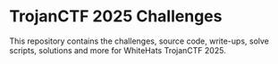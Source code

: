 # TrojanCTF 2025 Challenges

This repository contains the challenges, source code, write-ups, solve scripts, solutions and more for WhiteHats TrojanCTF 2025.